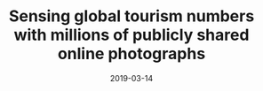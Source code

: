 ---
title: "Sensing global tourism numbers with millions of publicly shared online photographs"
collection: publications
permalink: /publication/2019-03-14-paper-title-number-5
excerpt: ''
date: 2019-03-14
venue: 'Environment and Planning A: Economy and Space'
paperurl: ''
citation: 'Preis T, Botta F, Moat HS. Sensing global tourism numbers with millions of publicly shared online photographs. Environment and Planning A: Economy and Space (To appear)'
---